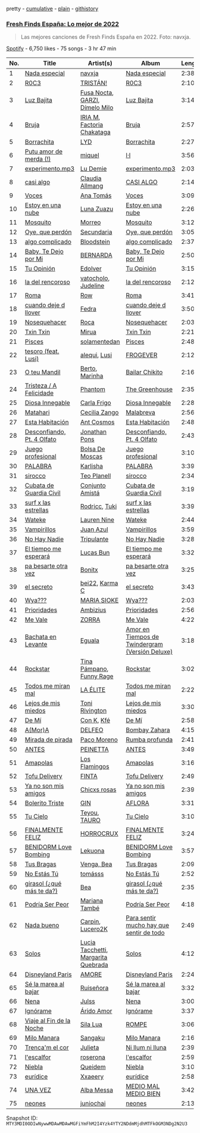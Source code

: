 pretty - [cumulative](/playlists/cumulative/37i9dQZF1DWVhn3qoy98w6.md) - [plain](/playlists/plain/37i9dQZF1DWVhn3qoy98w6) - [githistory](https://github.githistory.xyz/mackorone/spotify-playlist-archive/blob/main/playlists/plain/37i9dQZF1DWVhn3qoy98w6)

### [Fresh Finds España: Lo mejor de 2022](https://open.spotify.com/playlist/37i9dQZF1DWVhn3qoy98w6)

> Las mejores canciones de Fresh Finds España en 2022\. Foto: navxja.

[Spotify](https://open.spotify.com/user/spotify) - 6,750 likes - 75 songs - 3 hr 47 min

| No. | Title | Artist(s) | Album | Length |
|---|---|---|---|---|
| 1 | [Nada especial](https://open.spotify.com/track/1wKixIQFkq58e8TWPoDZuD) | [navxja](https://open.spotify.com/artist/1H5AZwBOL8ETpshyqPvYQh) | [Nada especial](https://open.spotify.com/album/3pUtkojM7F8jKHLdut0Bcp) | 2:38 |
| 2 | [R0C3](https://open.spotify.com/track/7ypfiRbfysMyijThXfG6on) | [TRISTÁN!](https://open.spotify.com/artist/4XWTmdheb3gjg0P3tNQwT0) | [R0C3](https://open.spotify.com/album/1Ho1bXQnQWKM6CELfcMR0X) | 2:10 |
| 3 | [Luz Bajita](https://open.spotify.com/track/6W2MU4ZaFddfzjdwA4jr6F) | [Fusa Nocta](https://open.spotify.com/artist/563VyZf3Wz1lmwmp9YW7wo), [GARZI](https://open.spotify.com/artist/0sAHZQtvqLdcBvIrEAYo4m), [Dímelo Milo](https://open.spotify.com/artist/7c8RA6pMZEpd3LKrgO6HUj) | [Luz Bajita](https://open.spotify.com/album/4wi71YTG629AVvy6EpZk6F) | 3:14 |
| 4 | [Bruja](https://open.spotify.com/track/7GOg0nYQD92mpKUXooDSCq) | [IRIA M](https://open.spotify.com/artist/03Vw7tyeZfyhZ0lQQQsXAa), [Factoria Chakataga](https://open.spotify.com/artist/2DZnEICNEc4QJrU5q0lnJl) | [Bruja](https://open.spotify.com/album/0iExPpOCtB2H7VnUObiHet) | 2:57 |
| 5 | [Borrachita](https://open.spotify.com/track/1qffW6JRc8AnUcsrU1hZff) | [LYD](https://open.spotify.com/artist/6FxESoS5TUltKFAXd6R8z9) | [Borrachita](https://open.spotify.com/album/5W1SWSu6yiUYMHHeUfHrbF) | 2:27 |
| 6 | [Putu amor de merda \(!\)](https://open.spotify.com/track/3pzh8zr5stl55wOoElwuei) | [miquel](https://open.spotify.com/artist/3VUidb50jCH78EzrGpAVyj) | [l·l](https://open.spotify.com/album/24aEAh9DUP65FBUscnFZXU) | 3:56 |
| 7 | [experimento.mp3](https://open.spotify.com/track/4gBYdUeR9pDuGDXQOECqVh) | [Lu Demie](https://open.spotify.com/artist/0UngCHHTGXq1hWlQCuqDmb) | [experimento.mp3](https://open.spotify.com/album/2af8vzDgiAlMXUwfaaMID9) | 2:03 |
| 8 | [casi algo](https://open.spotify.com/track/6zbBE9KPoAGhuxWaFcKBOP) | [Claudia Allmang](https://open.spotify.com/artist/4yhXgyV9rONKb4ywoq6UTh) | [CASI ALGO](https://open.spotify.com/album/3Gt8g4i5AEIivwI93H4zc0) | 2:14 |
| 9 | [Voces](https://open.spotify.com/track/1tIzCeUFQvwMp2OKxbhhVl) | [Ana Tomás](https://open.spotify.com/artist/3QINiiyxnkQyKgy3vzz3uV) | [Voces](https://open.spotify.com/album/4NlSt7MDtfUu4KEcex5oEO) | 3:09 |
| 10 | [Estoy en una nube](https://open.spotify.com/track/6h8iWyI3NWaSn7sHe9lbHO) | [Luna Zuazu](https://open.spotify.com/artist/0aIiiEWwpITfHLl0JPtl0J) | [Estoy en una nube](https://open.spotify.com/album/2v7O4ZXwvJDLdjlf0MJhyH) | 2:26 |
| 11 | [Mosquito](https://open.spotify.com/track/7MWsyLKBujUSMn2IS346M4) | [Morreo](https://open.spotify.com/artist/3Xp3bobA8pIQerBzo8jW8d) | [Mosquito](https://open.spotify.com/album/3NOiQISukKXizIFeDtVxtu) | 3:12 |
| 12 | [Oye, que perdón](https://open.spotify.com/track/01h5IZ6lolrFbCw3Zd8OTt) | [Secundaria](https://open.spotify.com/artist/2X9pSg6p44sB1cQYty192c) | [Oye, que perdón](https://open.spotify.com/album/1Lk05VwjikFB2RsSrmMQeJ) | 3:05 |
| 13 | [algo complicado](https://open.spotify.com/track/4cs0DepoQCU0JZrlX6Yd4x) | [Bloodstein](https://open.spotify.com/artist/4zSSxRkfPyASwmON2Nlctw) | [algo complicado](https://open.spotify.com/album/1ln4zrzP8dH0UyKdwGydem) | 2:37 |
| 14 | [Baby, Te Dejo por Mi](https://open.spotify.com/track/49gJOhDCLOQxvILJjU4uBB) | [BERNARDA](https://open.spotify.com/artist/4AMFwj85joZJusmm6uK6AW) | [Baby, Te Dejo por Mi](https://open.spotify.com/album/62EAYB7gfU5rtr268sVjDj) | 2:50 |
| 15 | [Tu Opinión](https://open.spotify.com/track/0j5hFIRJIfQWgxV9C9VAO5) | [Edolver](https://open.spotify.com/artist/63TUXrGhQkJh2vQYRNRWrO) | [Tu Opinión](https://open.spotify.com/album/1bAoRuAp9lUyRiHkXgg7cg) | 3:15 |
| 16 | [la del rencoroso](https://open.spotify.com/track/7rGR1C1xvHzZ4D0wRPnJm5) | [vatocholo](https://open.spotify.com/artist/5lgauAo4BLN9PodnIxhxi8), [Judeline](https://open.spotify.com/artist/1H6X7yhnXZg73f9bssaj1Q) | [la del rencoroso](https://open.spotify.com/album/0lonH1EHVMwAJghZUHxnxX) | 2:12 |
| 17 | [Roma](https://open.spotify.com/track/6Xc6M5xO1zaYovz4twClA4) | [Row](https://open.spotify.com/artist/0GH5uehpTHrQBZlSeXT4PN) | [Roma](https://open.spotify.com/album/7DKwqOR36tXCLmKfeVMWti) | 3:41 |
| 18 | [cuando deje d llover](https://open.spotify.com/track/2GtXrNhmJhaiRHXqSblxnl) | [Fedra](https://open.spotify.com/artist/6HQEJXnpcTf5tgnqfujaW2) | [cuando deje d llover](https://open.spotify.com/album/4Q9spbKmmHbQDQzqg5jmXY) | 3:50 |
| 19 | [Nosequehacer](https://open.spotify.com/track/31laaM3HsoBrkU9Gg8MOuH) | [Roca](https://open.spotify.com/artist/0jMfFyuqbWKfmeFA1ML0bw) | [Nosequehacer](https://open.spotify.com/album/7eU2UtHj0lohuQuoOvpIkZ) | 2:03 |
| 20 | [Txin Txin](https://open.spotify.com/track/48KlcD8Jx0Yf6hoJPjgO26) | [Mirua](https://open.spotify.com/artist/5cGJXI0gJt3pNQvTshgu3d) | [Txin Txin](https://open.spotify.com/album/2W9dwzwOyT1T9z7JIpKxg3) | 2:21 |
| 21 | [Pisces](https://open.spotify.com/track/0Mi95eFHokj7n6V6YzNmTW) | [solamentedan](https://open.spotify.com/artist/0ugB9pABY6sFMzTUGCceRF) | [Pisces](https://open.spotify.com/album/7fLxBFz7xXBft5DMnfbArR) | 2:48 |
| 22 | [tesoro \(feat\. Lusi\)](https://open.spotify.com/track/0iEdXmctmXb3jUkk22rMCd) | [alequi](https://open.spotify.com/artist/4Rg6w1AZFPOeY8SurpUTPH), [Lusi](https://open.spotify.com/artist/6l1W4CkfIyWBEeVd5qEU1o) | [FROGEVER](https://open.spotify.com/album/3TibomihbPsYO6xgAtYpfX) | 2:12 |
| 23 | [O teu Mandil](https://open.spotify.com/track/70G2OOtyTwHLgVFBS9l1QO) | [Berto](https://open.spotify.com/artist/7AKh8HXKj8nJqm8xUcJJAy), [Marinha](https://open.spotify.com/artist/3xlKFRIya0HeR4T3wePklX) | [Bailar Chikito](https://open.spotify.com/album/3LobhH5DiEjaH47U6Ov5My) | 2:16 |
| 24 | [Tristeza / A Felicidade](https://open.spotify.com/track/4vqgSrlxaOFDyO4eSOWu7s) | [Phantom](https://open.spotify.com/artist/1wpcqVXDLjY9dhrHnGyQJG) | [The Greenhouse](https://open.spotify.com/album/4czReMkk5aA1aTn6U7byNO) | 2:35 |
| 25 | [Diosa Innegable](https://open.spotify.com/track/274r9YQ9oxrqkotjUJ45B1) | [Carla Frigo](https://open.spotify.com/artist/78KbCcXFz65Lzh0i3ngyPg) | [Diosa Innegable](https://open.spotify.com/album/5LxUE55MfL1HJCckciLlGZ) | 2:28 |
| 26 | [Matahari](https://open.spotify.com/track/4Mo0FRPePNCEu1V1qeMQw6) | [Cecilia Zango](https://open.spotify.com/artist/23RDiEFiV2gMYADEUX40db) | [Malabreva](https://open.spotify.com/album/1lrLIJbD4QLaokFlTSWTkc) | 2:56 |
| 27 | [Esta Habitación](https://open.spotify.com/track/5LC493hfQ403tO4uetfIMb) | [Ant Cosmos](https://open.spotify.com/artist/5j1AZkYzQt0e8cwA2Q1UgQ) | [Esta Habitación](https://open.spotify.com/album/5RiNAa69tHa2N6bBTxNQrV) | 2:48 |
| 28 | [Desconfiando, Pt\. 4 Olfato](https://open.spotify.com/track/7CltF5IQRtP0zTXjH5CKEu) | [Jonathan Pons](https://open.spotify.com/artist/3Afk3KSsJyzghCvgw2OQIY) | [Desconfiando, Pt\. 4 Olfato](https://open.spotify.com/album/0mpUREB51ahWo2vo5Gjg7i) | 2:43 |
| 29 | [Juego profesional](https://open.spotify.com/track/0FgMymtv4s5MyrMPE76Tgt) | [Bolsa De Moscas](https://open.spotify.com/artist/4WLod9DCaa4XXICphv0C2E) | [Juego profesional](https://open.spotify.com/album/76K0V3iAaGxoRNz9NHxO4s) | 3:10 |
| 30 | [PALABRA](https://open.spotify.com/track/4PZau8r720DVav4KPredQF) | [Karlisha](https://open.spotify.com/artist/4MJnVJ6UeJY0WcULSDdu18) | [PALABRA](https://open.spotify.com/album/3y9AQH9Au1BmapybFJY1tQ) | 3:39 |
| 31 | [sirocco](https://open.spotify.com/track/0AXLdo8W9s9S8bFJkrbRC5) | [Teo Planell](https://open.spotify.com/artist/3Mhaefda5u1LJlRWdJgqz4) | [sirocco](https://open.spotify.com/album/7i0pZdInsQoMn032LWb0sn) | 2:34 |
| 32 | [Cubata de Guardia Civil](https://open.spotify.com/track/6ubm91DHM22bocwy3CMFB4) | [Conjunto Amistá](https://open.spotify.com/artist/7dZxQ5ZCpXuQEKdXvWKOoX) | [Cubata de Guardia Civil](https://open.spotify.com/album/1hcOCB9aI8i4SVvEvtocpD) | 3:19 |
| 33 | [surf x las estrellas](https://open.spotify.com/track/03QZe03doXNTXYtjhWPpD2) | [Rodricc](https://open.spotify.com/artist/2Xk1gzXNwqLrrT8gne7oyw), [Tuki](https://open.spotify.com/artist/0TB2s1rtLjlDHCS3qxY3As) | [surf x las estrellas](https://open.spotify.com/album/1jCsgKWJnxtAn4klgYgmQ6) | 3:39 |
| 34 | [Wateke](https://open.spotify.com/track/5wMFzX6lHQ8TAAYdL0MO3f) | [Lauren Nine](https://open.spotify.com/artist/3gu7WjaQHv0vpNYtXYISpb) | [Wateke](https://open.spotify.com/album/3uFYEghQvjwKArFIsdGajC) | 2:44 |
| 35 | [Vampirillos](https://open.spotify.com/track/54iHJb50wVJaL9707dcwM8) | [Juan Azul](https://open.spotify.com/artist/2Vn6T7bYqhxrrgrlMtIriw) | [Vampirillos](https://open.spotify.com/album/1156NT2RLMxQyVeBeBBp9l) | 3:59 |
| 36 | [No Hay Nadie](https://open.spotify.com/track/6qJ4XsldtcH140XuQ7lJtD) | [Tripulante](https://open.spotify.com/artist/2Z5qKcvNhHkOgohtMwTP80) | [No Hay Nadie](https://open.spotify.com/album/5LG0Vve2aU4mMWFfHamBFv) | 3:28 |
| 37 | [El tiempo me esperará](https://open.spotify.com/track/6ImX1cyMM5teSsaqswvy9Y) | [Lucas Bun](https://open.spotify.com/artist/7oXdAnN1t1cLruHJWuR7Cx) | [El tiempo me esperará](https://open.spotify.com/album/1LOjpqP1XSAKsyrQcBqjCp) | 3:32 |
| 38 | [pa besarte otra vez](https://open.spotify.com/track/5yzPw41BOR0D2W18eAQ36x) | [Bonitx](https://open.spotify.com/artist/1vOraMiUidDbglIiIQROSX) | [pa besarte otra vez](https://open.spotify.com/album/3QGWNaSTzVwvD3H9MLq1JN) | 3:25 |
| 39 | [el secreto](https://open.spotify.com/track/0q6fdsoKMs53W3cWhM8bw2) | [bei22](https://open.spotify.com/artist/4SScOjfvbRhDocCkEz7hLK), [Karma C](https://open.spotify.com/artist/0o5CzIkmDyHMF4yG4CrAxh) | [el secreto](https://open.spotify.com/album/0TZNd5U58LRtJfRZ34VSCE) | 3:43 |
| 40 | [Wya???](https://open.spotify.com/track/1xy8ngEYyNlg4C1UsNN08j) | [MARIA SIOKE](https://open.spotify.com/artist/758HahCuuTj7WqRyb3vbTR) | [Wya???](https://open.spotify.com/album/0RSYapo7AE44yqWwMEep5k) | 2:03 |
| 41 | [Prioridades](https://open.spotify.com/track/7om4w61v1Lh32aN9C5TXEC) | [Ambizius](https://open.spotify.com/artist/0p6FvgFSje7efWY5CPlopK) | [Prioridades](https://open.spotify.com/album/74Hk6zH14Ttkp6rLXThKDM) | 2:56 |
| 42 | [Me Vale](https://open.spotify.com/track/3mq9nxbv6qXWDEjuHzCRFi) | [ZORRA](https://open.spotify.com/artist/5O0wGiF662RZSkYYxVwnv9) | [Me Vale](https://open.spotify.com/album/4QscrSiFyeiZ58wGOJwO9r) | 4:22 |
| 43 | [Bachata en Levante](https://open.spotify.com/track/4N7ue1a9diIjC1EeCizaRH) | [Eguala](https://open.spotify.com/artist/2pDEf8SpgUj1i4MN0pFazw) | [Amor en Tiempos de Twindergram \(Versión Deluxe\)](https://open.spotify.com/album/2QgahjtBow7XJwsfqC3lMs) | 3:18 |
| 44 | [Rockstar](https://open.spotify.com/track/2Ilwkcdd3TQPfWJznf1Mm9) | [Tina Pámpano](https://open.spotify.com/artist/3JpVAGms96OlNuWPRfrI28), [Funny Rage](https://open.spotify.com/artist/0nnbRnctDmzZK9a0OzYUEq) | [Rockstar](https://open.spotify.com/album/3aLH1VDAvlRBNCEpYBqlDE) | 3:02 |
| 45 | [Todos me miran mal](https://open.spotify.com/track/4lT0VK0iJd866NtxZDmqav) | [LA ÉLITE](https://open.spotify.com/artist/0sISeGVb8SMEQGbI9DBfov) | [Todos me miran mal](https://open.spotify.com/album/7kxjcGrza08c45UPkcT5zM) | 2:22 |
| 46 | [Lejos de mis miedos](https://open.spotify.com/track/2p00ggcD8EhkA9TqeGDZB7) | [Toni Rivington](https://open.spotify.com/artist/6tjFTxCQeOB9EPY78k7EQu) | [Lejos de mis miedos](https://open.spotify.com/album/1biPpCS8iuq4f79YtyWYlH) | 3:30 |
| 47 | [De Mí](https://open.spotify.com/track/01ZgAAf4KLKlquuSTREcEY) | [Con K](https://open.spotify.com/artist/0HFSv9JWkZcY2K4yLGNaHS), [Kfé](https://open.spotify.com/artist/21Oja0BVOrXu4kGqK8MfDF) | [De Mí](https://open.spotify.com/album/2vg22zuLwTfSu8jbIGRioi) | 2:58 |
| 48 | [A\(Mor\)A](https://open.spotify.com/track/6vPd1S3Jm9NNSjEVF1fXvr) | [DELFEO](https://open.spotify.com/artist/12ux35By3cWheYSZVR5GsD) | [Bombay Zahara](https://open.spotify.com/album/4g0FOFFOTFg1qSDp1Dk3n2) | 4:15 |
| 49 | [Mirada de pirada](https://open.spotify.com/track/6S8CKokvJKykfEE1kBUjal) | [Paco Moreno](https://open.spotify.com/artist/1yLrA8a9c6qikBV0THGnux) | [Rumba profunda](https://open.spotify.com/album/7xyfwWYXvSGVCGcZRV3QJq) | 2:41 |
| 50 | [ANTES](https://open.spotify.com/track/53O5P9BcSZkquK9YKYn3MX) | [PEINETTA](https://open.spotify.com/artist/5u1qOR5LToCn0Zi0Y0kfY4) | [ANTES](https://open.spotify.com/album/5Ect6PbQ88Ho8spMEbznhx) | 3:49 |
| 51 | [Amapolas](https://open.spotify.com/track/55sSnq55OYPOFaStnLjqiU) | [Los Flamingos](https://open.spotify.com/artist/5juYUputFarzc3bykFVV9e) | [Amapolas](https://open.spotify.com/album/52r6dBjy7ZPsU1bRg7JgKB) | 3:16 |
| 52 | [Tofu Delivery](https://open.spotify.com/track/1lhyAw0q1zxRgFrCRPuMV3) | [FINTA](https://open.spotify.com/artist/4q5q5oeMnuEHo6UMyTOwrW) | [Tofu Delivery](https://open.spotify.com/album/2T7Bt5hS143SghpNEBlbft) | 2:49 |
| 53 | [Ya no son mis amigos](https://open.spotify.com/track/3Dv2mQtehrt5PXYriDZOrX) | [Chicxs rosas](https://open.spotify.com/artist/1mshcgqnwnFMAutA66er7z) | [Ya no son mis amigos](https://open.spotify.com/album/5VvitiVzoH3pIMkBlzQku6) | 2:39 |
| 54 | [Bolerito Triste](https://open.spotify.com/track/5soISOnCHmQyin4JOvmKeu) | [GIN](https://open.spotify.com/artist/2F1IyDZFiGWfHcGZMOGWGI) | [AFLORA](https://open.spotify.com/album/3sYXVzGUPeZbLqfELO1e3S) | 3:31 |
| 55 | [Tu Cielo](https://open.spotify.com/track/0Ht8ykQzhqT89RnxxODtDo) | [Teyou](https://open.spotify.com/artist/0pfNAjHnDCiNhEMvvjGoeH), [TAURO](https://open.spotify.com/artist/2B76nxBwYVPBmWnqUqbsIN) | [Tu Cielo](https://open.spotify.com/album/2ONpa8h0VbB8TahX3ejbIB) | 3:10 |
| 56 | [FINALMENTE FELIZ](https://open.spotify.com/track/25xFsPtP6t9NEEOA6HUmDu) | [HORROCRUX](https://open.spotify.com/artist/1voKh33KLw9EzZHBms3NzW) | [FINALMENTE FELIZ](https://open.spotify.com/album/5nxWHHH8QYwH2AEEVpWoil) | 3:24 |
| 57 | [BENIDORM Love Bombing](https://open.spotify.com/track/08YeZMFZGgMMPrH1Ltndoj) | [Lekuona](https://open.spotify.com/artist/0ax5mWMnzP2cwetLJnMc4Q) | [BENIDORM Love Bombing](https://open.spotify.com/album/5Mmrwh0ymCDF65ICqyt4cn) | 3:57 |
| 58 | [Tus Bragas](https://open.spotify.com/track/5GWotivfeywene4ICZF22Q) | [Venga, Bea](https://open.spotify.com/artist/1FV2X3n9fruTFxyjLJA6cM) | [Tus Bragas](https://open.spotify.com/album/7uvAQ5nkJLNoisqU5v1Q0f) | 2:09 |
| 59 | [No Estás Tú](https://open.spotify.com/track/64lznTfPlCZgWpgTyttMol) | [tomásss](https://open.spotify.com/artist/1nOrtxkuKfkyRj34uW9bsw) | [No Estás Tú](https://open.spotify.com/album/4d06LIC0pJ2UIe0mKdB5zP) | 2:52 |
| 60 | [girasol \(¿qué más te da?\)](https://open.spotify.com/track/4AJ66WDmzcz1ADcGAb0pwI) | [Bea](https://open.spotify.com/artist/6ZCoUza8s3tgERIqWtT2qu) | [girasol \(¿qué más te da?\)](https://open.spotify.com/album/3ChzbnHwhe2CRoF3nbQooH) | 2:35 |
| 61 | [Podría Ser Peor](https://open.spotify.com/track/5F4KYrVRCX2Yt9dG3GR8vm) | [Mariana També](https://open.spotify.com/artist/0ug4Nxh6JXe7BQEL6eVvSR) | [Podría Ser Peor](https://open.spotify.com/album/17VVpGKcgErZ9nuF3fKGCq) | 4:18 |
| 62 | [Nada bueno](https://open.spotify.com/track/7CcjYHabgpqNVhD20o9aFL) | [Carpin](https://open.spotify.com/artist/4PBtRC4rQWiJir5YRL4ek6), [Lucero2K](https://open.spotify.com/artist/37c5YhzRiXJBjV4CB4n2gx) | [Para sentir mucho hay que sentir de todo](https://open.spotify.com/album/3nVo0hq324FtgPrK7GOPI1) | 2:49 |
| 63 | [Solos](https://open.spotify.com/track/4OrRyEaGBZub38KX2tf7dR) | [Lucia Tacchetti](https://open.spotify.com/artist/374jlNpaJvanFJrslZYHBJ), [Margarita Quebrada](https://open.spotify.com/artist/5aPDMwix2ydu77sgQ89SUi) | [Solos](https://open.spotify.com/album/2hV78YdCzBXgjMeF9eniwQ) | 4:12 |
| 64 | [Disneyland Paris](https://open.spotify.com/track/2AeMKItKccbghNb24kruJB) | [AMORE](https://open.spotify.com/artist/2JfbhY0uEDLi1d89RzdU9S) | [Disneyland Paris](https://open.spotify.com/album/1nl8pRMZ9d59YWbNyrzanG) | 2:24 |
| 65 | [Sé la marea al bajar](https://open.spotify.com/track/4i1DIEf3nHTmX5tUyvoGlN) | [Ruiseñora](https://open.spotify.com/artist/5lWL0858SCbKL77z7Ff5Vs) | [Sé la marea al bajar](https://open.spotify.com/album/6NfkCYdPPYI8FkRx0RIx6D) | 3:32 |
| 66 | [Nena](https://open.spotify.com/track/1AkqPawJAI2V5mcuXJzAWW) | [Julss](https://open.spotify.com/artist/5lhCdtOixhbWYVwJfXFFJp) | [Nena](https://open.spotify.com/album/6kVzT6Izew0N3SlBx0GlfI) | 3:00 |
| 67 | [Ignórame](https://open.spotify.com/track/3S70RbBmUPwFN6VS2JuEiI) | [Árido Amor](https://open.spotify.com/artist/1VZ8e8ip3adkEcto2Z4BNd) | [Ignórame](https://open.spotify.com/album/23RzyflfWWpNp56qmLRJVa) | 3:37 |
| 68 | [Viaje al Fin de la Noche](https://open.spotify.com/track/4zhxB4Gyn5ghjx0GdTmRwW) | [Sila Lua](https://open.spotify.com/artist/1s0SFRaivMSqrjS3C3R7xR) | [ROMPE](https://open.spotify.com/album/4s4ESpdvwqSU4tD3UIOAnq) | 3:06 |
| 69 | [Milo Manara](https://open.spotify.com/track/26bBVhxOyhr0CzCZujwS7y) | [Sangaku](https://open.spotify.com/artist/63pNQwY29jhgMnmqQUag9i) | [Milo Manara](https://open.spotify.com/album/5I85P6S9GjDwPHoV7LIPGw) | 2:16 |
| 70 | [Trenca'm el cor](https://open.spotify.com/track/61Tbau1F9Q51vdoeJKHyW0) | [Julieta](https://open.spotify.com/artist/7DzqOghrDEW0vlJxZXaeLj) | [Ni llum ni lluna](https://open.spotify.com/album/4kD3r9XuUrJ8ibsPIpixoV) | 2:39 |
| 71 | [l'escalfor](https://open.spotify.com/track/6qAdVMH2dYbjddzMgWw9z5) | [roserona](https://open.spotify.com/artist/50Gz3aUc4gTUXQYskqIWza) | [l'escalfor](https://open.spotify.com/album/2AfkqM2yxCZmsPsifcIlUa) | 2:59 |
| 72 | [Niebla](https://open.spotify.com/track/3yuh2YUUuC4BLd0hlhqAlA) | [Queidem](https://open.spotify.com/artist/1Rhh50B7hX1KLom9agA3Cf) | [Niebla](https://open.spotify.com/album/0XTNCo14XGT614HZb5DOWz) | 3:10 |
| 73 | [eurídice](https://open.spotify.com/track/7aE4O862waGrAY6SkhikzO) | [Xxaeery](https://open.spotify.com/artist/78Sg2yeAc9X9l9xSD4ImEN) | [eurídice](https://open.spotify.com/album/5H6YvXNv0d0xxwmuNOSS40) | 2:58 |
| 74 | [UNA VEZ](https://open.spotify.com/track/2d74U74TRpZF2JzhEpuN2z) | [Alba Messa](https://open.spotify.com/artist/2ujAzSbsKeEIcaFsoSMMQs) | [MEDIO MAL MEDIO BIEN](https://open.spotify.com/album/1ejw4fCBrB7yp9QDSXxnEe) | 3:42 |
| 75 | [neones](https://open.spotify.com/track/2xahn6pkqgQ06VV3ddEuYX) | [juniochai](https://open.spotify.com/artist/7y2dfMVexZgClCIeiHd22f) | [neones](https://open.spotify.com/album/126ss8EAorHip8aWO0cqve) | 2:13 |

Snapshot ID: `MTY3MDI0ODIwNywwMDAwMDAwMGFiYmFhM2I4Yzk4YTY2NDdmMjdhMTFkOGM3NDg2N2U3`
